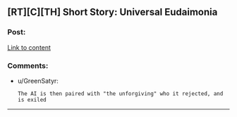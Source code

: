 ## [RT][C][TH] Short Story: Universal Eudaimonia

### Post:

[Link to content]()

### Comments:

- u/GreenSatyr:
  ```
  The AI is then paired with "the unforgiving" who it rejected, and is exiled
  ```

---


